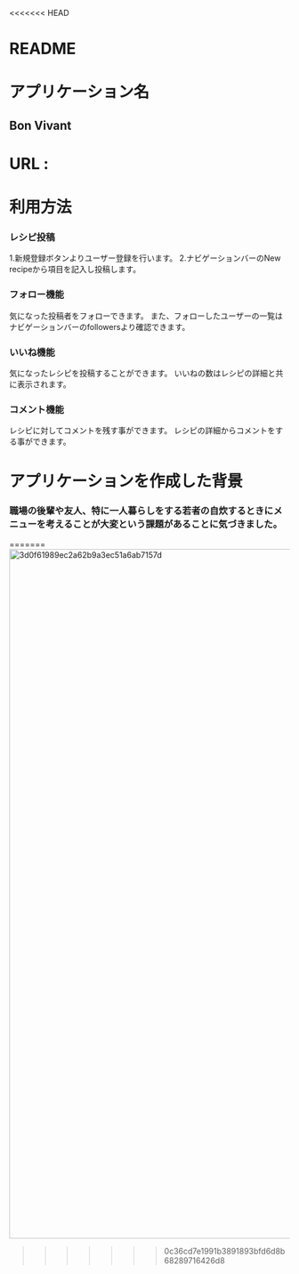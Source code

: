 <<<<<<< HEAD
# README
# アプリケーション名 
## Bon Vivant
###
# URL : 

# 利用方法
### レシピ投稿
1.新規登録ボタンよりユーザー登録を行います。
2.ナビゲーションバーのNew recipeから項目を記入し投稿します。
### フォロー機能
気になった投稿者をフォローできます。
また、フォローしたユーザーの一覧はナビゲーションバーのfollowersより確認できます。
### いいね機能
気になったレシピを投稿することができます。
いいねの数はレシピの詳細と共に表示されます。
### コメント機能
レシピに対してコメントを残す事ができます。
レシピの詳細からコメントをする事ができます。

# アプリケーションを作成した背景
### 職場の後輩や友人、特に一人暮らしをする若者の自炊するときにメニューを考えることが大変という課題があることに気づきました。
=======
<img width="1240" alt="3d0f61989ec2a62b9a3ec51a6ab7157d" src="https://user-images.githubusercontent.com/98442010/161199163-78bc50df-7bdd-4c5c-9dd9-1a9853be8318.png">
>>>>>>> 0c36cd7e1991b3891893bfd6d8b68289716426d8
